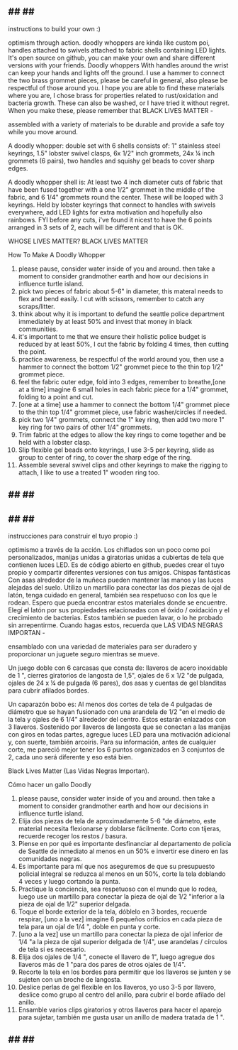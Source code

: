 ## ## ## ##
instructions to build your own :)

optimism through action. doodly whoppers are kinda like custom poi, handles attached to swivels attached to fabric shells containing LED lights. It's open source on github, you can make your own and share different versions with your friends. Doodly whoppers With handles around the wrist can keep your hands and lights off the ground. I use a hammer to connect the two brass grommet pieces, please be careful in general, also please be respectful of those around you. I hope you are able to find these materials where you are, I chose brass for properties related to rust/oxidation and bacteria growth. These can also be washed, or I have tried it without regret. When you make these, please remember that BLACK LIVES MATTER - 

assembled with a variety of materials to be durable and provide a safe toy while you move around. 


A doodly whopper: double set with 6 shells consists of: 1" stainless steel keyrings, 1.5" lobster swivel clasps, 6x 1/2" inch grommets, 24x ¼ inch grommets (6 pairs), two handles and squishy gel beads to cover sharp edges.

A doodly whopper shell is:
At least two 4 inch diameter cuts of fabric that have been fused together with a one 1/2" grommet in the middle of the fabric, and 6 1/4" grommets round the center. These will be looped with 3 keyrings. Held by lobster keyrings that connect to handles with swivels everywhere, add LED lights for extra motivation and hopefully also rainbows. FYI before any cuts, i've found it nicest to have the 6 points arranged in 3 sets of 2, each will be different and that is OK. 

WHOSE LIVES MATTER? BLACK LIVES MATTER 

How To Make A Doodly Whopper  
1. please pause, consider water inside of you and around. then take a moment to consider grandmother earth and how our decisions in influence turtle island.
2. pick two pieces of fabric about 5-6" in diameter, this materal needs to flex and bend easily. I cut with scissors, remember to catch any scraps/litter.
3. think about why it is important to defund the seattle police department immediately by at least 50% and invest that money in black communities. 
4. it's important to me that we ensure their holistic police budget is reduced by at least 50%, I cut the fabric by folding 4 times, then cutting the point.
5. practice awareness, be respectful of the world around you, then use a hammer to connect the bottom 1/2" grommet piece to the thin top 1/2" grommet piece.
6. feel the fabric outer edge, fold into 3 edges, remember to breathe,[one at a time] imagine 6 small holes in each fabric piece for a 1/4" grommet, folding to a point and cut.
7. [one at a time] use a hammer to connect the bottom 1/4" grommet piece to the thin top 1/4" grommet piece, use fabric washer/circles if needed.
8. pick two 1/4" grommets, connect the 1" key ring, then add two more 1" key ring for two pairs of other 1/4" grommets.
9. Trim fabric at the edges to allow the key rings to come together and be held with a lobster clasp.
10. Slip flexible gel beads onto keyrings, I use 3-5 per keyring, slide as group to center of ring, to cover the sharp edge of the ring.
11. Assemble several swivel clips and other keyrings to make the rigging to attach, I like to use a treated 1" wooden ring too.

## ## ## ##
## ## ## ##

instrucciones para construir el tuyo propio :)

optimismo a través de la acción. Los chiflados son un poco como poi personalizados, manijas unidas a giratorias unidas a cubiertas de tela que contienen luces LED. Es de código abierto en github, puedes crear el tuyo propio y compartir diferentes versiones con tus amigos. Chispas fantásticas Con asas alrededor de la muñeca pueden mantener las manos y las luces alejadas del suelo. Utilizo un martillo para conectar las dos piezas de ojal de latón, tenga cuidado en general, también sea respetuoso con los que le rodean. Espero que pueda encontrar estos materiales donde se encuentre. Elegí el latón por sus propiedades relacionadas con el óxido / oxidación y el crecimiento de bacterias. Estos también se pueden lavar, o lo he probado sin arrepentirme. Cuando hagas estos, recuerda que LAS VIDAS NEGRAS IMPORTAN -

ensamblado con una variedad de materiales para ser duradero y proporcionar un juguete seguro mientras se mueve.


Un juego doble con 6 carcasas que consta de: llaveros de acero inoxidable de 1 ", cierres giratorios de langosta de 1,5", ojales de 6 x 1/2 "de pulgada, ojales de 24 x ¼ de pulgada (6 pares), dos asas y cuentas de gel blanditas para cubrir afilados bordes.

Un caparazón bobo es:
Al menos dos cortes de tela de 4 pulgadas de diámetro que se hayan fusionado con una arandela de 1/2 "en el medio de la tela y ojales de 6 1/4" alrededor del centro. Estos estarán enlazados con 3 llaveros. Sostenido por llaveros de langosta que se conectan a las manijas con giros en todas partes, agregue luces LED para una motivación adicional y, con suerte, también arcoíris. Para su información, antes de cualquier corte, me pareció mejor tener los 6 puntos organizados en 3 conjuntos de 2, cada uno será diferente y eso está bien.

Black Lives Matter (Las Vidas Negras Importan).

Cómo hacer un gallo Doodly
1. please pause, consider water inside of you and around. then take a moment to consider grandmother earth and how our decisions in influence turtle island.
2. Elija dos piezas de tela de aproximadamente 5-6 "de diámetro, este material necesita flexionarse y doblarse fácilmente. Corto con tijeras, recuerde recoger los restos / basura.
3. Piense en por qué es importante desfinanciar al departamento de policía de Seattle de inmediato al menos en un 50% e invertir ese dinero en las comunidades negras.
4. Es importante para mí que nos aseguremos de que su presupuesto policial integral se reduzca al menos en un 50%, corte la tela doblando 4 veces y luego cortando la punta.
5. Practique la conciencia, sea respetuoso con el mundo que lo rodea, luego use un martillo para conectar la pieza de ojal de 1/2 "inferior a la pieza de ojal de 1/2" superior delgada.
6. Toque el borde exterior de la tela, dóblelo en 3 bordes, recuerde respirar, [uno a la vez] imagine 6 pequeños orificios en cada pieza de tela para un ojal de 1/4 ", doble en punta y corte.
7. [uno a la vez] use un martillo para conectar la pieza de ojal inferior de 1/4 "a la pieza de ojal superior delgada de 1/4", use arandelas / círculos de tela si es necesario.
8. Elija dos ojales de 1/4 ", conecte el llavero de 1", luego agregue dos llaveros más de 1 "para dos pares de otros ojales de 1/4".
9. Recorte la tela en los bordes para permitir que los llaveros se junten y se sujeten con un broche de langosta.
10. Deslice perlas de gel flexible en los llaveros, yo uso 3-5 por llavero, deslice como grupo al centro del anillo, para cubrir el borde afilado del anillo.
11. Ensamble varios clips giratorios y otros llaveros para hacer el aparejo para sujetar, también me gusta usar un anillo de madera tratada de 1 ".

## ## ## ##
